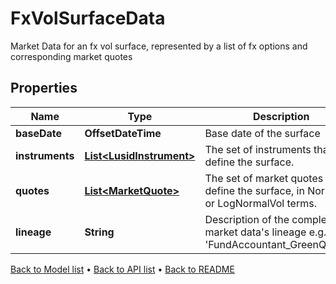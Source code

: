

# FxVolSurfaceData

Market Data for an fx vol surface, represented by a list of fx options and corresponding market quotes

## Properties

| Name | Type | Description | Notes |
|------------ | ------------- | ------------- | -------------|
|**baseDate** | **OffsetDateTime** | Base date of the surface |  |
|**instruments** | [**List&lt;LusidInstrument&gt;**](LusidInstrument.md) | The set of instruments that define the surface. |  |
|**quotes** | [**List&lt;MarketQuote&gt;**](MarketQuote.md) | The set of market quotes that define the surface, in NormalVol or LogNormalVol terms. |  |
|**lineage** | **String** | Description of the complex market data&#39;s lineage e.g. &#39;FundAccountant_GreenQuality&#39;. |  [optional] |



[Back to Model list](../README.md#documentation-for-models) &#8226; [Back to API list](../README.md#documentation-for-api-endpoints) &#8226; [Back to README](../README.md)


